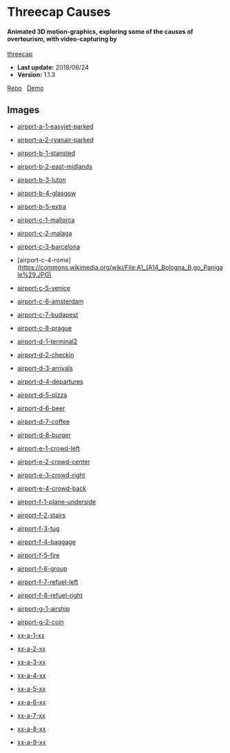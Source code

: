 # Threecap Causes

#### Animated 3D motion-graphics, exploring some of the causes of overtourism, with video-capturing by
[threecap](https://github.com/jbaicoianu/threecap)

+ __Last update:__  2018/06/24
+ __Version:__      1.1.3

[Repo](https://github.com/richplastow/threecap-causes) &nbsp;
[Demo](http://richplastow.com/threecap-causes/)  


## Images

- [airport-a-1-easyjet-parked](https://commons.wikimedia.org/wiki/File:Easyjet_Aircraft.jpg)
- [airport-a-2-ryanair-parked](https://commons.wikimedia.org/wiki/File:737_Ryanair_EI-EBS_01.jpg)
- [airport-b-1-stansted](
    https://commons.wikimedia.org/wiki/File:Roadsign_on_A12_Martlesham_bypass_-_geograph.org.uk_-_1020364.jpg)
- [airport-b-2-east-midlands](https://commons.wikimedia.org/wiki/File:2014_A1_road_sign_Maltby.jpg)
- [airport-b-3-luton](https://commons.wikimedia.org/wiki/File:A148_Road_sign.JPG)
- [airport-b-4-glasgow](https://commons.wikimedia.org/wiki/File:Edinburgh_A1_start01_2004-10-23.jpg)
- [airport-b-5-extra](
    https://commons.wikimedia.org/wiki/File:Poole_,_Road_Sign_on_Canford_Way_-_geograph.org.uk_-_1749676.jpg)
- [airport-c-1-mallorca](https://commons.wikimedia.org/wiki/File:A-66._Cartel_informativo_autov%C3%ADa.jpg)
- [airport-c-2-malaga](https://commons.wikimedia.org/wiki/File:M-40-Madrid-km-46.jpg)
- [airport-c-3-barcelona](https://commons.wikimedia.org/wiki/File:M-30_M-610_Spain.png)
- [airport-c-4-rome](https://commons.wikimedia.org/wiki/File:A1_(A14_Bologna_B.go_Panigale%29.JPG)
- [airport-c-5-venice](
    https://de.wikipedia.org/wiki/Datei:Tangenziale_di_Mestre_in_direzione_est_dopo_la_barriera_Venezia_Mestre.jpg)
- [airport-c-6-amsterdam](https://commons.wikimedia.org/wiki/File:6674_Herveld,_Netherlands_-_panoramio.jpg)
- [airport-c-7-budapest](https://commons.wikimedia.org/wiki/File:M1_M7_Budapest.JPG)
- [airport-c-8-prague](
    https://commons.wikimedia.org/wiki/File:M%C3%9AK_Lahovice,_od_Lahovic,_odbo%C4%8Dka_na_Lochkov.jpg)
- [airport-d-1-terminal2](
    https://commons.wikimedia.org/wiki/File:HK_Skyplaza_International_Airport_Terminal_2_sign.JPG)
- [airport-d-2-checkin](
    https://www.publicdomainpictures.net/en/view-image.php?image=7156&picture=check-in-sign)
- [airport-d-3-arrivals](https://www.flickr.com/photos/bluealpha/28956889)
- [airport-d-4-departures](
    https://commons.wikimedia.org/wiki/File:Helsinki-Vantaa_departures_board_2010-04-18.jpg)
- [airport-d-5-pizza](https://commons.wikimedia.org/wiki/File:PizzaHutOslo.JPG)
- [airport-d-6-beer](
    https://commons.wikimedia.org/wiki/File:SZ_%E6%B7%B1%E5%9C%B3_Shenzhen_%E5%8D%97%E5%B1%B1_Nanshan_%E5%8D%97%E6%B5%B7%E5%A4%A7%E9%81%93_Nanhai_Blvd_%E4%BE%86%E7%A6%8F%E5%A3%AB%E5%BB%A3%E5%A0%B4_Capitaland_Raffles_City_Mall_October_2017_IX1_restaurant_Blue_Frog_Bar_n_Grill.jpg)
- [airport-d-7-coffee](https://commons.wikimedia.org/wiki/File:StarbucksHangzhouInternationalAirport.jpg)
- [airport-d-8-burger](
    https://commons.wikimedia.org/wiki/File:2015-07-10_21_14_08_McDonald%27s_restaurant_within_the_Dallas-Fort_Worth_International_Airport,_Texas.jpg)
- [airport-e-1-crowd-left](@TODO)
- [airport-e-2-crowd-center](@TODO)
- [airport-e-3-crowd-right](@TODO)
- [airport-e-4-crowd-back](@TODO)
- [airport-f-1-plane-underside](https://commons.wikimedia.org/wiki/File:Cyprus_airways_a330-200_5b-dbs_arp.jpg)
- [airport-f-2-stairs](https://commons.wikimedia.org/wiki/File:Stairs_on_aircraft.JPG)
- [airport-f-3-tug](https://pxhere.com/en/photo/484773)
- [airport-f-4-baggage](https://pxhere.com/en/photo/799848)
- [airport-f-5-fire](
    https://commons.wikimedia.org/wiki/File:Altenburg-Nobitz_Airport_Rosenbauer_Panther.jpg)
- [airport-f-6-group](https://commons.wikimedia.org/wiki/File:Airport_mobile_stairs_and_vehicles_1.png)
- [airport-f-7-refuel-left](
    https://commons.wikimedia.org/wiki/File:TAM_Airbus_A320_being_refuelled_at_Foz_do_Igua%C3%A7u_International_Airport.jpg)
- [airport-f-8-refuel-right](
    https://commons.wikimedia.org/wiki/File:Airbus_A321-231_-_British_Airways_-_G-EUXH_-_EHAM_%285%29.jpg)
- [airport-g-1-airship](https://en.wikipedia.org/wiki/File:Airship_at_Floyd_Bennett.jpg)
- [airport-g-2-coin](https://www.flickr.com/photos/markmorgantrinidad/5163177552)

- [xx-a-1-xx]()
- [xx-a-2-xx]()
- [xx-a-3-xx]()
- [xx-a-4-xx]()
- [xx-a-5-xx]()
- [xx-a-6-xx]()
- [xx-a-7-xx]()
- [xx-a-8-xx]()
- [xx-a-9-xx]()
